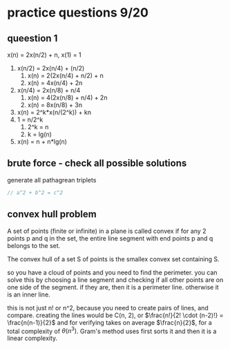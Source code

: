 # practice questions 9/20

## queestion 1

x(n) = 2x(n/2) + n, x(1) = 1

1. x(n/2) = 2x(n/4) + (n/2)
   1. x(n) = 2(2x(n/4) + n/2) + n
   2. x(n) = 4x(n/4) + 2n
2. x(n/4) = 2x(n/8) + n/4
   1. x(n) = 4(2x(n/8) + n/4) + 2n
   2. x(n) = 8x(n/8) + 3n
3. x(n) = 2^k\*x(n/(2^k)) + kn
4. 1 = n/2^k
   1. 2^k = n
   2. k = lg(n)
5. x(n) = n + n\*lg(n)

## brute force - check all possible solutions

generate all pathagrean triplets

```c++
// a^2 + b^2 = c^2
```

## convex hull problem

A set of points (finite or infinite) in a plane is called convex if for any 2 points p and q in the set, the entire line segment with end points p and q belongs to the set.

The convex hull of a set S of points is the smallex convex set containing S.

so you have a cloud of points and you need to find the perimeter. you can solve this by choosing a line segment and checking if all other points are on one side of the segment. if they are, then it is a perimeter line. otherwise it is an inner line.

this is not just n! or n^2, because you need to create pairs of lines, and compare. creating the lines would be C(n, 2), or $\frac{n!}{2! \cdot (n-2)!} = \frac{n(n-1)}{2}$ and for verifying takes on average $\frac{n}{2}$, for a total complexity of $\theta (n^{3})$. Gram's method uses first sorts it and then it is a linear complexity.
